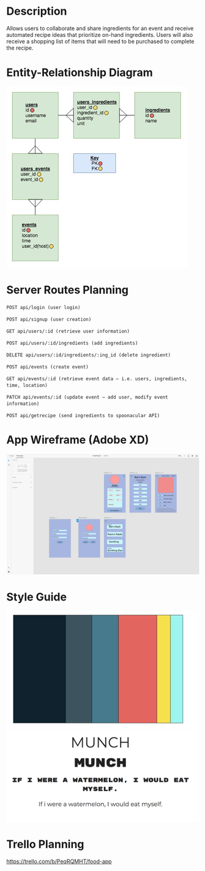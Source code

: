 # Description
Allows users to collaborate and share ingredients for an event and receive automated recipe ideas that prioritize on-hand ingredients.  Users will also receive a shopping list of items that will need to be purchased to complete the recipe.

# Entity-Relationship Diagram
![Example](/public/img/Food_App_ERD_v2.0.jpg)

# Server Routes Planning

`POST api/login (user login)`

`POST api/signup (user creation)`

`GET api/users/:id (retrieve user information)`

`POST api/users/:id/ingredients (add ingredients)`

`DELETE api/users/:id/ingredients/:ing_id (delete ingredient)`

`POST api/events (create event)`

`GET api/events/:id (retrieve event data — i.e. users, ingredients, time, location)`

`PATCH api/events/:id (update event — add user, modify event information)`

`POST api/getrecipe (send ingredients to spoonacular API)`

# App Wireframe (Adobe XD)
![Example](/public/img/wireframe.png)

# Style Guide
![Example](/public/img/colors.png)
![Example](/public/img/fonts.png)

# Trello Planning
https://trello.com/b/PeqRQMHT/food-app

